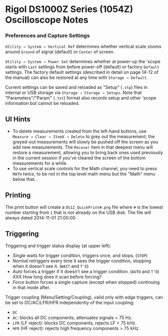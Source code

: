 Rigol DS1000Z Series (1054Z) Oscilloscope Notes
===============================================

### Preferences and Capture Settings

`Utility → System → Vertical Ref` determines whether vertical scale
zooms around `Ground` of signal (default) or `Center` of screen.

`Utility → System → Power Set` determines whether at power-up the
'scope starts with `Last` settings from before power-off (default) or
factory `Default` settings. The factory default settings (described in
detail on page 14-12 of the manual) can also be restored at any time
with `Storage → Default`.

Current settings can be saved and reloaded as "Setup" (`.stp`) files
in internal or USB storage via `Storage → Storage → Setups`. Note that
"Parameters"/"Param" (`.txt`) format also records setup and other
'scope information but cannot be reloaded.


UI Hints
--------

- To delete measurements created from the left-hand buttons, use
  `Measure → Clear → ItemX → Delete` to grey out the measurement; the
  greyed-out measurements will slowly be pushed off the screen as you
  add new measurements. The `Recover` item in that deepest menu will
  restore a measurement, allowing you to bring back ones used
  previously in the current session if you've cleared the screen of
  the bottom measurements for a while.
- To use vertical scale controls for the Math channel, you need to
  press `MATH` _twice_, to be not in the top level math menu but the
  "Math" menu below that..

Printing
--------

The print button will create a `DS1Z_QuickPrint#.png` file where `#` is the
lowest number starting from `1` that is not already on the USB disk. The
file will always dated 2014-11-01 21:00:00.

Triggering
----------

Triggering and trigger status display (at upper left):
- _Single_ waits for trigger condition, triggers once, and stops. (`STOP`)
- _Normal_ retriggers every time it sees the trigger condition, stopping
  when it doesn't see it. (`WAIT` and `T'D`)
- _Auto_ forces a trigger if it doesn't see a trigger condition. (`AUTO`
  and `T'D`) XXX How long does it scan before forcing?
- _Force_ button forces a single capture (except when stopped) continuing
  in that mode after.

Trigger coupling (Menu/Setting/Coupling), valid only with edge triggers,
can be set to DC/AC/LFR/HFR independently of the input coupling:
- `DC`
- `AC`: blocks all DC components, attenuates signals < 75 Hz.
- `LFR` (LF reject): blocks DC components, rejects LF < 75 kHz.
- `HFR` (HF reject): rejects high frequency components > 75 kHz.
